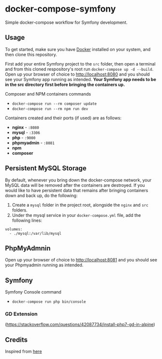 # docker-compose-symfony

Simple docker-compose workflow for Symfony development.


## Usage

To get started, make sure you have [Docker](https://docs.docker.com/) installed on your system, and then clone this repository.

First add your entire Symfony project to the `src` folder, then open a terminal and from this cloned respository's root run `docker-compose up -d --build`. Open up your browser of choice to [http://localhost:8080](http://localhost:8080) and you should see your Symfony app running as intended. **Your Symfony app needs to be in the src directory first before bringing the containers up.** 

Composer and NPM containers commands

- `docker-compose run --rm composer update`
- `docker-compose run --rm npm run dev`

Containers created and their ports (if used) are as follows:

- **nginx** - `:8080`
- **mysql** - `:3306`
- **php** - `:9000`
- **phpmyadmin** - `:8081`
- **npm**
- **composer**

## Persistent MySQL Storage

By default, whenever you bring down the docker-compose network, your MySQL data will be removed after the containers are destroyed. If you would like to have persistent data that remains after bringing containers down and back up, do the following:

1. Create a `mysql` folder in the project root, alongside the `nginx` and `src` folders.
2. Under the mysql service in your `docker-compose.yml` file, add the following lines:

```
volumes:
  - ./mysql:/var/lib/mysql
```

## PhpMyAdmnin

Open up your browser of choice to [http://localhost:8081](http://localhost:8081) and you should see your Phpmyadmin running as intended. 


## Symfony 

Symfony Console command

- `docker-compose run php bin/console`


### GD Extension

(https://stackoverflow.com/questions/42087734/install-php7-gd-in-alpine)

## Credits

Inspired from [here](https://github.com/aschmelyun/docker-compose-laravel)